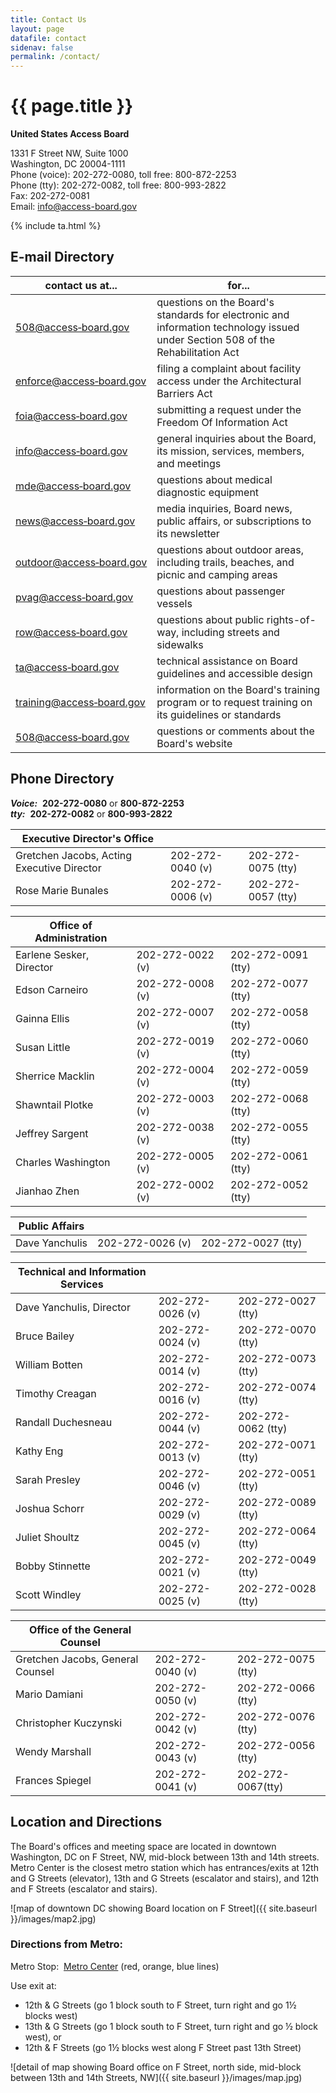 ```yaml
---
title: Contact Us
layout: page
datafile: contact
sidenav: false
permalink: /contact/
---
```


# {{ page.title }}


**United States Access Board**  

1331 F Street NW, Suite 1000  
Washington, DC  20004-1111  
Phone (voice):  202-272-0080, toll free:  800-872-2253  
Phone (tty):  202-272-0082, toll free:  800-993-2822  
Fax:  202-272-0081  
Email:  <info@access-board.gov>

<div>
{% include ta.html %}
</div>

## E-mail Directory

| contact us at... | for... |
| --- | --- |
| [508@access&#8209;board.gov](mailto:508@access-board.gov) | questions on the Board's standards for electronic and information technology issued under Section 508 of the Rehabilitation Act |
| [enforce@access&#8209;board.gov](mailto:enforce@access-board.gov) | filing a complaint about facility access under the Architectural Barriers Act |
| [foia@access&#8209;board.gov](mailto:foia@access-board.gov) | submitting a request under the Freedom Of Information Act |
| [info@access&#8209;board.gov](mailto:info@access-board.gov) | general inquiries about the Board, its mission, services, members, and meetings |
| [mde@access&#8209;board.gov](mailto:mde@access-board.gov) | questions about medical diagnostic equipment |
| [news@access&#8209;board.gov](mailto:news@access-board.gov) | media inquiries, Board news, public affairs, or subscriptions to its newsletter |
| [outdoor@access&#8209;board.gov](mailto:outdoor@access-board.gov) | questions about outdoor areas, including trails, beaches, and picnic and camping areas |
| [pvag@access&#8209;board.gov](mailto:pvag@access-board.gov) | questions about passenger vessels |
| [row@access&#8209;board.gov](mailto:row@access-board.gov) | questions about public rights-of-way, including streets and sidewalks |
| [ta@access&#8209;board.gov](mailto:ta@access-board.gov) | technical assistance on Board guidelines and accessible design |
| [training@access&#8209;board.gov](mailto:training@access-board.gov) | information on the Board's training program or to request training on its guidelines or standards |
| [508@access&#8209;board.gov](mailto:508@access-board.gov) | questions or comments about the Board's website |

## Phone Directory

***Voice:***  **202-272-0080** or **800-872-2253**  
***tty:***  **202-272-0082** or **800-993-2822**

| Executive Director's Office | &nbsp; | &nbsp; |
| --- | --- | --- |
| Gretchen Jacobs, Acting Executive Director | 202-272-0040 (v) | 202-272-0075 (tty) |
| Rose Marie Bunales | 202-272-0006 (v) | 202-272-0057 (tty) |

| Office of Administration | &nbsp; | &nbsp; |
| --- | --- | --- |
| Earlene Sesker, Director | 202-272-0022 (v) | 202-272-0091 (tty) |
| Edson Carneiro | 202-272-0008 (v) | 202-272-0077 (tty) |
| Gainna Ellis | 202-272-0007 (v) | 202-272-0058 (tty) |
| Susan Little | 202-272-0019 (v) | 202-272-0060 (tty) |
| Sherrice Macklin | 202-272-0004 (v) | 202-272-0059 (tty) |
| Shawntail Plotke | 202-272-0003 (v) | 202-272-0068 (tty) |
| Jeffrey Sargent | 202-272-0038 (v) | 202-272-0055 (tty) |
| Charles Washington | 202-272-0005 (v) | 202-272-0061 (tty) |
| Jianhao Zhen | 202-272-0002 (v) | 202-272-0052 (tty) |

| Public Affairs | &nbsp; | &nbsp; |
| --- | --- | --- |
| Dave Yanchulis | 202-272-0026 (v) | 202-272-0027 (tty) |

| Technical and Information Services | &nbsp; | &nbsp; |
| --- | --- | --- |
| Dave Yanchulis, Director  | 202-272-0026 (v) | 202-272-0027 (tty) |
| Bruce Bailey | 202-272-0024 (v) | 202-272-0070 (tty) |
| William Botten | 202-272-0014 (v) | 202-272-0073 (tty) |
| Timothy Creagan | 202-272-0016 (v) | 202-272-0074 (tty) |
| Randall Duchesneau | 202-272-0044 (v) | 202-272-0062 (tty) |
| Kathy Eng | 202-272-0013 (v) | 202-272-0071 (tty) |
| Sarah Presley | 202-272-0046 (v) | 202-272-0051 (tty) |
| Joshua Schorr | 202-272-0029 (v) | 202-272-0089 (tty) |
| Juliet Shoultz | 202-272-0045 (v) | 202-272-0064 (tty) |
| Bobby Stinnette | 202-272-0021 (v) | 202-272-0049 (tty) |
| Scott Windley | 202-272-0025 (v) | 202-272-0028 (tty) |

| Office of the General Counsel | &nbsp; | &nbsp; |
| --- | --- | --- |
| Gretchen Jacobs, General Counsel | 202-272-0040 (v) | 202-272-0075 (tty) |
| Mario Damiani | 202-272-0050 (v) | 202-272-0066 (tty) |
| Christopher Kuczynski | 202-272-0042 (v) | 202-272-0076 (tty) |
| Wendy Marshall | 202-272-0043 (v) | 202-272-0056 (tty) |
| Frances Spiegel | 202-272-0041 (v) | 202-272-0067(tty) |

## Location and Directions

The Board's offices and meeting space are located in downtown Washington, DC on F Street, NW, mid-block between 13th and 14th streets.  Metro Center is the closest metro station which has entrances/exits at 12th and G Streets (elevator), 13th and G Streets (escalator and stairs), and 12th and F Streets (escalator and stairs).

![map of downtown DC showing Board location on F Street]({{ site.baseurl }}/images/map2.jpg)

### Directions from Metro:

Metro Stop:  [Metro Center](https://www.wmata.com/rider-guide/stations/metro-center.cfm) (red, orange, blue lines)

Use exit at:

- 12th & G Streets (go 1 block south to F Street, turn right and go 1½ blocks west)
- 13th & G Streets (go 1 block south to F Street, turn right and go ½ block west), or
- 12th & F Streets (go 1½ blocks west along F Street past 13th Street)

![detail of map showing Board office on F Street, north side, mid-block between 13th and 14th Streets, NW]({{ site.baseurl }}/images/map.jpg)
